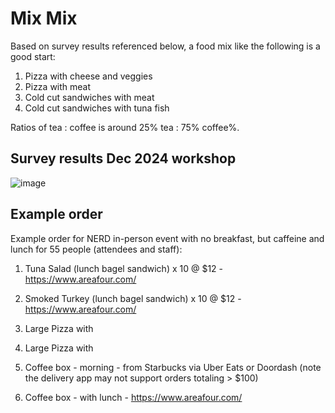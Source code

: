 # Mix Mix

Based on survey results referenced below, a food mix like the following is a good start:

1. Pizza with cheese and veggies
2. Pizza with meat
3. Cold cut sandwiches with meat
4. Cold cut sandwiches with tuna fish

Ratios of tea : coffee is around 25% tea : 75% coffee%.

## Survey results Dec 2024 workshop

![image](https://github.com/user-attachments/assets/841ce740-4f77-4430-8745-4d42a35f2442)

## Example order 

Example order for NERD in-person event with no breakfast, but caffeine and lunch for 55 people (attendees and staff):

1. Tuna Salad (lunch bagel sandwich) x 10 @ $12 - https://www.areafour.com/
2. Smoked Turkey (lunch bagel sandwich) x 10 @ $12 - https://www.areafour.com/
3. Large Pizza with 
4. Large Pizza with

1. Coffee box - morning - from Starbucks via Uber Eats or Doordash (note the delivery app may not support orders totaling > $100)
2. Coffee box - with lunch - https://www.areafour.com/
